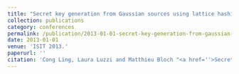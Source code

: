 ```yaml
---
title: "Secret key generation from Gaussian sources using lattice hashing"
collection: publications
category: conferences
permalink: /publication/2013-01-01-secret-key-generation-from-gaussian-sources-using-lattice-hashing
date: 2013-01-01
venue: 'ISIT 2013.'
paperurl: ''
citation: 'Cong Ling, Laura Luzzi and Matthieu Bloch "<a href=''>Secret key generation from Gaussian sources using lattice hashing</a>", ISIT 2013.'
---
```

